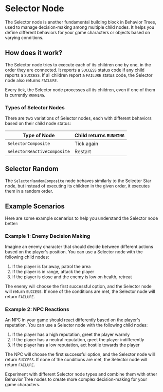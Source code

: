 # Selector Node
The Selector node is another fundamental building block in Behavior Trees, used to manage decision-making among multiple child nodes. It helps you define different behaviors for your game characters or objects based on varying conditions.

## How does it work?
The Selector node tries to execute each of its children one by one, in the order they are connected. It reports a `SUCCESS` status code if any child reports a `SUCCESS`. If all children report a `FAILURE` status code, the Selector node also returns `FAILURE`.

Every tick, the Selector node processes all its children, even if one of them is currently `RUNNING`.

### Types of Selector Nodes
There are two variations of Selector nodes, each with different behaviors based on their child node status:

Type of Node | Child returns `RUNNING`
-------------|-------------------------
`SelectorComposite` | Tick again
`SelectorReactiveComposite` | Restart

## Selector Random
The `SelectorRandomComposite` node behaves similarly to the Selector Star node, but instead of executing its children in the given order, it executes them in a random order.

## Example Scenarios
Here are some example scenarios to help you understand the Selector node better:

### Example 1: Enemy Decision Making
Imagine an enemy character that should decide between different actions based on the player's position. You can use a Selector node with the following child nodes:

1. If the player is far away, patrol the area
2. If the player is in range, attack the player
3. If the player is close and the enemy is low on health, retreat

The enemy will choose the first successful option, and the Selector node will return `SUCCESS`. If none of the conditions are met, the Selector node will return `FAILURE`.

### Example 2: NPC Reactions
An NPC in your game should react differently based on the player's reputation. You can use a Selector node with the following child nodes:

1. If the player has a high reputation, greet the player warmly
2. If the player has a neutral reputation, greet the player indifferently
3. If the player has a low reputation, act hostile towards the player

The NPC will choose the first successful option, and the Selector node will return `SUCCESS`. If none of the conditions are met, the Selector node will return `FAILURE`.

Experiment with different Selector node types and combine them with other Behavior Tree nodes to create more complex decision-making for your game characters.
